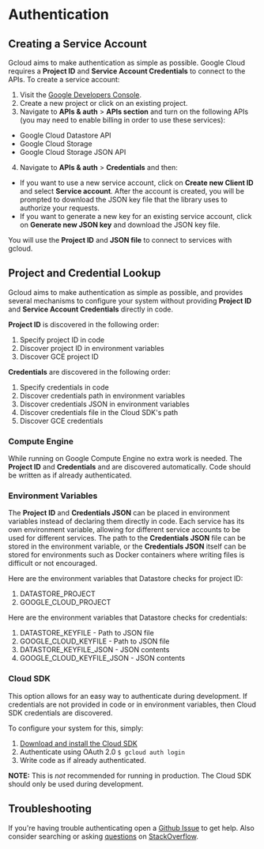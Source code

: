 # Authentication

## Creating a Service Account

Gcloud aims to make authentication as simple as possible. Google Cloud requires a **Project ID** and **Service Account Credentials** to connect to the APIs. To create a service account:

1. Visit the [Google Developers Console](https://console.developers.google.com/project).
2. Create a new project or click on an existing project.
3. Navigate to **APIs & auth** > **APIs section** and turn on the following APIs (you may need to enable billing in order to use these services):
  * Google Cloud Datastore API
  * Google Cloud Storage
  * Google Cloud Storage JSON API
4. Navigate to **APIs & auth** > **Credentials** and then:
  * If you want to use a new service account, click on **Create new Client ID** and select **Service account**. After the account is created, you will be prompted to download the JSON key file that the library uses to authorize your requests.
  * If you want to generate a new key for an existing service account, click on **Generate new JSON key** and download the JSON key file.

You will use the **Project ID** and **JSON file** to connect to services with gcloud.

## Project and Credential Lookup

Gcloud aims to make authentication as simple as possible, and provides several mechanisms to configure your system without providing **Project ID** and **Service Account Credentials** directly in code.

**Project ID** is discovered in the following order:

1. Specify project ID in code
2. Discover project ID in environment variables
3. Discover GCE project ID

**Credentials** are discovered in the following order:

1. Specify credentials in code
2. Discover credentials path in environment variables
3. Discover credentials JSON in environment variables
4. Discover credentials file in the Cloud SDK's path
5. Discover GCE credentials

### Compute Engine

While running on Google Compute Engine no extra work is needed. The **Project ID** and **Credentials** and are discovered automatically. Code should be written as if already authenticated.

### Environment Variables

The **Project ID** and **Credentials JSON** can be placed in environment variables instead of declaring them directly in code. Each service has its own environment variable, allowing for different service accounts to be used for different services. The path to the **Credentials JSON** file can be stored in the environment variable, or the **Credentials JSON** itself can be stored for environments such as Docker containers where writing files is difficult or not encouraged.

Here are the environment variables that Datastore checks for project ID:

1. DATASTORE_PROJECT
2. GOOGLE_CLOUD_PROJECT

Here are the environment variables that Datastore checks for credentials:

1. DATASTORE_KEYFILE - Path to JSON file
2. GOOGLE_CLOUD_KEYFILE - Path to JSON file
3. DATASTORE_KEYFILE_JSON - JSON contents
4. GOOGLE_CLOUD_KEYFILE_JSON - JSON contents

### Cloud SDK

This option allows for an easy way to authenticate during development. If credentials are not provided in code or in environment variables, then Cloud SDK credentials are discovered.

To configure your system for this, simply:

1. [Download and install the Cloud SDK](https://cloud.google.com/sdk)
2. Authenticate using OAuth 2.0 `$ gcloud auth login`
3. Write code as if already authenticated.

**NOTE:** This is _not_ recommended for running in production. The Cloud SDK should only be used during development.

## Troubleshooting

If you're having trouble authenticating open a [Github Issue](https://github.com/GoogleCloudPlatform/gcloud-ruby/issues/new?title=Authentication+question) to get help.  Also consider searching or asking [questions](http://stackoverflow.com/questions/tagged/gcloud-ruby) on [StackOverflow](http://stackoverflow.com).
